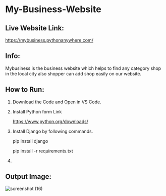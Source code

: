 # My-Business-Website

## Live Website Link:

https://mybusiness.pythonanywhere.com/

## Info:

Mybusiness is the business website which helps to find any category shop in the local city also shopper can add shop easily on our website.

## How to Run:

1. Download the Code and Open in VS Code.
2. Install Python form Link

    https://www.python.org/downloads/ 
   
4. Install Django by following commands.

     pip install django

     pip install -r requirements.txt

5. 





   

    

   
  
     


## Output Image:
![screenshot (16)](https://github.com/rohanmr/My-Business-Website/assets/122428641/2e38d568-b8f6-42bd-b189-2b851f04d54c)

